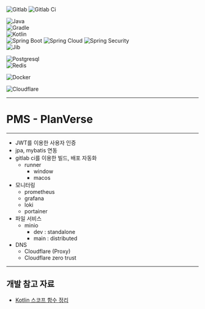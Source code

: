 ![Gitlab](https://img.shields.io/badge/gitlab-e24329?style=for-the-badge&logo=gitlab&logoColor=white)
![Gitlab Ci](https://img.shields.io/badge/gitlab%20ci-e24329?style=for-the-badge&logo=gitlab&logoColor=white)

![Java](https://img.shields.io/badge/Java%2017-ED8B00?style=for-the-badge&logo=openjdk&logoColor=white)   
![Gradle](https://img.shields.io/badge/Gradle%208.11.1-02303A?style=for-the-badge&logo=Gradle&logoColor=white)   
![Kotlin](https://img.shields.io/badge/Kotlin%201.9.25-7F52FF?style=for-the-badge&logo=Kotlin&logoColor=white)  
![Spring Boot](https://img.shields.io/badge/spring%20boot%203.4.0-6DB33F?style=for-the-badge&logo=springboot&logoColor=white)
![Spring Cloud](https://img.shields.io/badge/spring%20cloud%204.2.0(2024.0.0)-6DB33F?style=for-the-badge&logo=springboot&logoColor=white)
![Spring Security](https://img.shields.io/badge/spring%20security%206.4.1-6DB33F?style=for-the-badge&logo=springboot&logoColor=white)   
![Jib](https://img.shields.io/badge/jib%203.4.4-4285F4?style=for-the-badge&logo=googlecloud&logoColor=white)  

![Postgresql](https://img.shields.io/badge/postgresql%2017.2-4169E1?style=for-the-badge&logo=postgresql&logoColor=white)  
![Redis](https://img.shields.io/badge/redis%207.4.1-DC382D?style=for-the-badge&logo=redis&logoColor=white)


![Docker](https://img.shields.io/badge/docker-257bd6?style=for-the-badge&logo=docker&logoColor=white)

![Cloudflare](https://img.shields.io/badge/cloudflare-F38020?style=for-the-badge&logo=cloudflare&logoColor=white)

---

# PMS - PlanVerse

---

- JWT를 이용한 사용자 인증
- jpa, mybatis 연동
- gitlab ci를 이용한 빌드, 배포 자동화
  - runner
    - window
    - macos
- 모니터링
  - prometheus
  - grafana
  - loki
  - portainer
- 파일 서비스
  - minio
    - dev : standalone
    - main : distributed
- DNS
  - Cloudflare (Proxy)
  - Cloudflare zero trust
---

## 개발 참고 자료

- [Kotlin 스코프 함수 정리](scope.md)